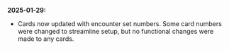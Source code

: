**2025-01-29:**
  - Cards now updated with encounter set numbers. Some card numbers were changed to streamline setup, but no functional changes were made to any cards. 
